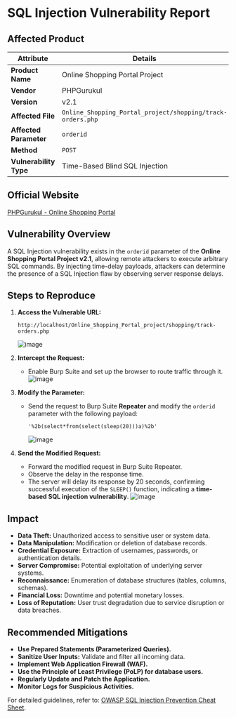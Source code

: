 # SQL Injection Vulnerability Report

## Affected Product

| **Attribute**        | **Details** |
|----------------------|------------|
| **Product Name**    | Online Shopping Portal Project |
| **Vendor**          | PHPGurukul |
| **Version**         | v2.1 |
| **Affected File**   | `Online_Shopping_Portal_project/shopping/track-orders.php` |
| **Affected Parameter** | `orderid` |
| **Method**         | `POST` |
| **Vulnerability Type** | Time-Based Blind SQL Injection |

## Official Website

[PHPGurukul - Online Shopping Portal](https://phpgurukul.com/shopping-portal-free-download/)

## Vulnerability Overview

A SQL Injection vulnerability exists in the `orderid` parameter of the **Online Shopping Portal Project v2.1**, allowing remote attackers to execute arbitrary SQL commands. By injecting time-delay payloads, attackers can determine the presence of a SQL Injection flaw by observing server response delays.

## Steps to Reproduce

1. **Access the Vulnerable URL:**  
   ```
   http://localhost/Online_Shopping_Portal_project/shopping/track-orders.php
   ```
      ![image](https://github.com/user-attachments/assets/966e98cb-98db-46b7-9c5a-ee50e7aba11f)

2. **Intercept the Request:**  
   - Enable Burp Suite and set up the browser to route traffic through it.
    ![image](https://github.com/user-attachments/assets/b6b256c2-6150-40bc-8d42-137af9ab36bf)

3. **Modify the Parameter:**  
   - Send the request to Burp Suite **Repeater** and modify the `orderid` parameter with the following payload:
     ```
     '%2b(select*from(select(sleep(20)))a)%2b'
     ```
     ![image](https://github.com/user-attachments/assets/ca84693f-1f0a-4ef7-9307-be3abb7e2ffa)

    
4. **Send the Modified Request:**  
   - Forward the modified request in Burp Suite Repeater.  
   - Observe the delay in the response time.  
   - The server will delay its response by 20 seconds, confirming successful execution of the `SLEEP()` function, indicating a **time-based SQL injection vulnerability**.
   ![image](https://github.com/user-attachments/assets/bcfd4144-f7fa-477f-81be-af3d1b861462)


## Impact

- **Data Theft:** Unauthorized access to sensitive user or system data.  
- **Data Manipulation:** Modification or deletion of database records.  
- **Credential Exposure:** Extraction of usernames, passwords, or authentication details.  
- **Server Compromise:** Potential exploitation of underlying server systems.  
- **Reconnaissance:** Enumeration of database structures (tables, columns, schemas).  
- **Financial Loss:** Downtime and potential monetary losses.  
- **Loss of Reputation:** User trust degradation due to service disruption or data breaches.  

## Recommended Mitigations

- **Use Prepared Statements (Parameterized Queries).**  
- **Sanitize User Inputs:** Validate and filter all incoming data.  
- **Implement Web Application Firewall (WAF).**  
- **Use the Principle of Least Privilege (PoLP) for database users.**  
- **Regularly Update and Patch the Application.**  
- **Monitor Logs for Suspicious Activities.**  

For detailed guidelines, refer to: [OWASP SQL Injection Prevention Cheat Sheet](https://cheatsheetseries.owasp.org/cheatsheets/SQL_Injection_Prevention_Cheat_Sheet.html).
